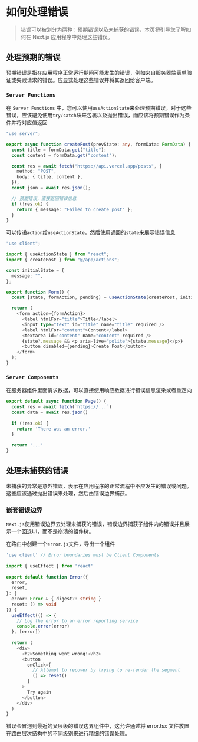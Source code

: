 # 如何处理错误

> 错误可以被划分为两种：预期错误以及未捕获的错误，本页将引导您了解如何在 Next.js 应用程序中处理这些错误。

## 处理预期的错误

预期错误是指在应用程序正常运行期间可能发生的错误，例如来自服务器端表单验证或失败请求的错误。应显式处理这些错误并将其返回给客户端。

### `Server Functions`

在 `Server Functions` 中，您可以使用`useActionState`来处理预期错误。对于这些错误，应该避免使用`try/catch`块来包裹以及抛出错误，而应该将预期错误作为条件并将对应值返回

```ts
"use server";

export async function createPost(prevState: any, formData: FormData) {
  const title = formData.get("title");
  const content = formData.get("content");

  const res = await fetch("https://api.vercel.app/posts", {
    method: "POST",
    body: { title, content },
  });
  const json = await res.json();

  // 预期错误，直接返回错误信息
  if (!res.ok) {
    return { message: "Failed to create post" };
  }
}
```

可以传递`action`给`useActionState`，然后使用返回的`state`来展示错误信息

```ts
"use client";

import { useActionState } from "react";
import { createPost } from "@/app/actions";

const initialState = {
  message: "",
};

export function Form() {
  const [state, formAction, pending] = useActionState(createPost, initialState);

  return (
    <form action={formAction}>
      <label htmlFor="title">Title</label>
      <input type="text" id="title" name="title" required />
      <label htmlFor="content">Content</label>
      <textarea id="content" name="content" required />
      {state?.message && <p aria-live="polite">{state.message}</p>}
      <button disabled={pending}>Create Post</button>
    </form>
  );
}
```

### `Server Components`

在服务器组件里面请求数据，可以直接使用响应数据进行错误信息渲染或者重定向

```ts
export default async function Page() {
  const res = await fetch(`https://...`)
  const data = await res.json()
 
  if (!res.ok) {
    return 'There was an error.'
  }
 
  return '...'
}
```

## 处理未捕获的错误

未捕获的异常是意外错误，表示在应用程序的正常流程中不应发生的错误或问题。这些应该通过抛出错误来处理，然后由错误边界捕获。

### 嵌套错误边界

`Next.js`使用错误边界去处理未捕获的错误，错误边界捕获子组件内的错误并且展示一个回退UI，而不是崩溃的组件树。

在路由中创建一个`error.js`文件，导出一个组件

```ts
'use client' // Error boundaries must be Client Components
 
import { useEffect } from 'react'
 
export default function Error({
  error,
  reset,
}: {
  error: Error & { digest?: string }
  reset: () => void
}) {
  useEffect(() => {
    // Log the error to an error reporting service
    console.error(error)
  }, [error])
 
  return (
    <div>
      <h2>Something went wrong!</h2>
      <button
        onClick={
          // Attempt to recover by trying to re-render the segment
          () => reset()
        }
      >
        Try again
      </button>
    </div>
  )
}
```

错误会冒泡到最近的父层级的错误边界组件中，这允许通过将 error.tsx 文件放置在路由层次结构中的不同级别来进行精细的错误处理。
